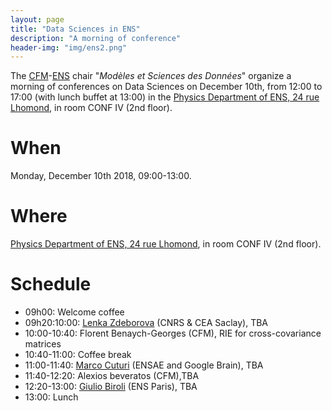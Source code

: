 ```yaml
---
layout: page
title: "Data Sciences in ENS"
description: "A morning of conference"
header-img: "img/ens2.png"
---
```


The [CFM](https://www.cfm.fr/)-[ENS](http://www.ens.fr) chair "_Modèles et Sciences des Données_" organize a morning of conferences on Data Sciences on December 10th, from 12:00 to 17:00 (with lunch buffet at 13:00) in the [Physics Department of ENS, 24 rue Lhomond](http://www.phys.ens.fr/spip.php?article579&lang=en), in room CONF IV (2nd floor).


When
============================

Monday, December 10th 2018, 09:00-13:00.

Where
============================

[Physics Department of ENS, 24 rue Lhomond](http://www.phys.ens.fr/spip.php?article579&lang=en), in room CONF IV (2nd floor).

Schedule
============================


* 09h00: Welcome coffee
* 09h20:10:00: [Lenka Zdeborova](http://artax.karlin.mff.cuni.cz/~zdebl9am/) (CNRS & CEA Saclay), TBA
* 10:00-10:40: Florent Benaych-Georges (CFM), RIE for cross-covariance matrices
* 10:40-11:00: Coffee break
* 11:00-11:40:  [Marco Cuturi](http://marcocuturi.net/) (ENSAE and Google Brain), TBA
* 11:40-12:20: Alexios beveratos (CFM),TBA
* 12:20-13:00: [Giulio Biroli](https://www.ipht.fr/Pisp/giulio.biroli/cours.php) (ENS Paris), TBA
* 13:00: Lunch
